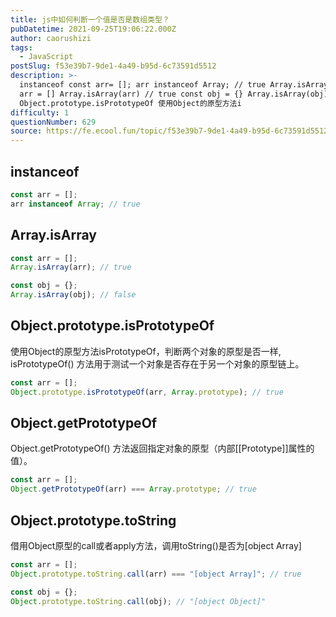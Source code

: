 ```yaml
---
title: js中如何判断一个值是否是数组类型？
pubDatetime: 2021-09-25T19:06:22.000Z
author: caorushizi
tags:
  - JavaScript
postSlug: f53e39b7-9de1-4a49-b95d-6c73591d5512
description: >-
  instanceof const arr= []; arr instanceof Array; // true Array.isArray const
  arr = [] Array.isArray(arr) // true const obj = {} Array.isArray(obj) // false
  Object.prototype.isPrototypeOf 使用Object的原型方法i
difficulty: 1
questionNumber: 629
source: https://fe.ecool.fun/topic/f53e39b7-9de1-4a49-b95d-6c73591d5512
---
```


## instanceof

```js
const arr = [];
arr instanceof Array; // true
```

## Array.isArray

```js
const arr = [];
Array.isArray(arr); // true

const obj = {};
Array.isArray(obj); // false
```

## Object.prototype.isPrototypeOf

使用Object的原型方法isPrototypeOf，判断两个对象的原型是否一样, isPrototypeOf() 方法用于测试一个对象是否存在于另一个对象的原型链上。

```js
const arr = [];
Object.prototype.isPrototypeOf(arr, Array.prototype); // true
```

## Object.getPrototypeOf

Object.getPrototypeOf() 方法返回指定对象的原型（内部[[Prototype]]属性的值）。

```js
const arr = [];
Object.getPrototypeOf(arr) === Array.prototype; // true
```

## Object.prototype.toString

借用Object原型的call或者apply方法，调用toString()是否为[object Array]

```js
const arr = [];
Object.prototype.toString.call(arr) === "[object Array]"; // true

const obj = {};
Object.prototype.toString.call(obj); // "[object Object]"
```
